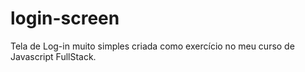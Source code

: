 # login-screen
Tela de Log-in muito simples criada como exercício no meu curso de Javascript FullStack.
